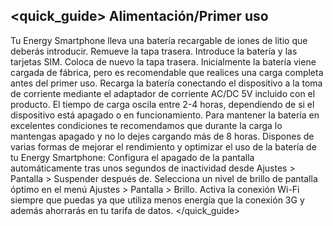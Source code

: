 ## <quick_guide> Alimentación/Primer uso

Tu Energy Smartphone lleva una batería recargable de iones de litio que deberás introducir. 
Remueve la tapa trasera. Introduce la batería y las tarjetas SIM. Coloca de nuevo la tapa trasera. 
Inicialmente la batería viene cargada de fábrica, pero es recomendable que realices una carga 
completa antes del primer uso. Recarga la batería conectando el dispositivo a la toma de corriente 
mediante el adaptador de corriente AC/DC 5V incluido con el producto. El tiempo de carga oscila 
entre 2-4 horas, dependiendo de si el dispositivo está apagado o en funcionamiento. Para mantener 
la batería en excelentes condiciones te recomendamos que durante la carga lo mantengas apagado y 
no lo dejes cargando más de 8 horas.
Dispones de varias formas de mejorar el rendimiento y optimizar el uso de la batería de tu Energy
Smartphone:
Configura el apagado de la pantalla automáticamente tras unos segundos de inactividad desde
Ajustes > Pantalla > Suspender después de.
Selecciona un nivel de brillo de pantalla óptimo en el menú Ajustes > Pantalla > Brillo.
Activa la conexión Wi-Fi siempre que puedas ya que utiliza menos energía que la conexión 3G y
además ahorrarás en tu tarifa de datos.
</quick_guide>

